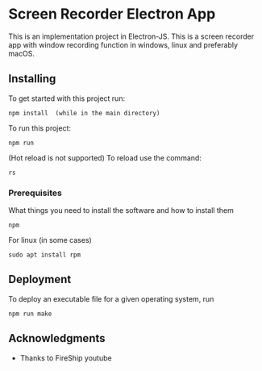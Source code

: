 # Screen Recorder Electron App

This is an implementation project in Electron-JS. This is a screen recorder app with window recording function in windows, linux and preferably macOS. 

## Installing

To get started with this project run:
```
npm install  (while in the main directory)
```
To run this project:
```
npm run
```
(Hot reload is not supported)
To reload use the command:
```
rs
```

### Prerequisites

What things you need to install the software and how to install them

```
npm
```
For linux (in some cases)
```
sudo apt install rpm
```


## Deployment

To deploy an executable file for a given operating system, run
```
npm run make
```

## Acknowledgments

* Thanks to FireShip youtube
